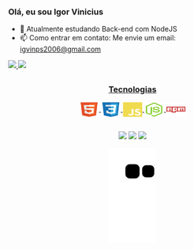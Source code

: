 ### Olá, eu sou Igor Vinicius

- 🌱 Atualmente estudando Back-end com NodeJS
- 📫 Como entrar em contato: Me envie um email: igvinps2006@gmail.com

<div>
  <a href="https://github.com/igorvini25">
  <img height="180em" src="https://github-readme-stats.vercel.app/api?username=IgorVini25&show_icons=true&theme=radical&include_all_commits=true&count_private=true&title_color=fff&text_color=fff&border_color=9745f5&icon_color=9745f5"/>
  <img height="180em" src="https://github-readme-stats.vercel.app/api/top-langs/?username=igorvini25&layout=compact&langs_count=7&theme=radical&title_color=fff&text_color=fff&border_color=9745f5"/>
</div>
  
  ##
  
 <div style="display: inline_block" align='center'>
  <h3>Tecnologias</h3>
  <img align="center" alt="HTML" height="30" width="40" src="https://raw.githubusercontent.com/devicons/devicon/master/icons/html5/html5-original.svg">
  <img align="center" alt="CSS" height="30" width="40" src="https://raw.githubusercontent.com/devicons/devicon/master/icons/css3/css3-original.svg">
  <img align="center" alt="JavaScript" height="30" width="40" src="https://raw.githubusercontent.com/devicons/devicon/master/icons/javascript/javascript-plain.svg">
  <img align="center" alt="NodeJs" height="30" width="40" src="https://raw.githubusercontent.com/devicons/devicon/master/icons/nodejs/nodejs-original.svg">
  <img align="center" alt="NPM" height="30" width="40" src="https://raw.githubusercontent.com/devicons/devicon/master/icons/npm/npm-original-wordmark.svg">
</div>
  
  ##
 
<div align='center'> 
  <a href="https://instagram.com/lgor.vinicius" target="_blank"><img src="https://img.shields.io/badge/-Instagram-%23E4405F?style=for-the-badge&logo=instagram&logoColor=white" target="_blank"></a>
 	<a href = "mailto:igvinps2006@gmail.com"><img src="https://img.shields.io/badge/-Gmail-%23333?style=for-the-badge&logo=gmail&logoColor=white" target="_blank"></a>
  <a href="https://www.linkedin.com/in/igor-vinicius-845b68217" target="_blank"><img src="https://img.shields.io/badge/-LinkedIn-%230077B5?style=for-the-badge&logo=linkedin&logoColor=white" target="_blank"></a> 

  ![Snake animation](https://github.com/igorvini25/igorvini25/blob/output/github-contribution-grid-snake.svg)
  </div>
